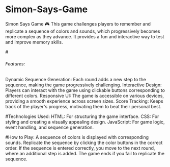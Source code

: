 # Simon-Says-Game

Simon Says Game 🎮
This game challenges players to remember and replicate a sequence of colors and sounds, which progressively becomes more complex as they advance. It provides a fun and interactive way to test and improve memory skills.

#<h6>Features:</h6>
Dynamic Sequence Generation: Each round adds a new step to the sequence, making the game progressively challenging.
Interactive Design: Players can interact with the game using clickable buttons corresponding to different colors.
Responsive UI: The game is accessible on various devices, providing a smooth experience across screen sizes.
Score Tracking: Keeps track of the player's progress, motivating them to beat their personal best.

#Technologies Used:
HTML: For structuring the game interface.
CSS: For styling and creating a visually appealing design.
JavaScript: For game logic, event handling, and sequence generation.

#How to Play:
A sequence of colors is displayed with corresponding sounds.
Replicate the sequence by clicking the color buttons in the correct order.
If the sequence is entered correctly, you move to the next round, where an additional step is added.
The game ends if you fail to replicate the sequence.
